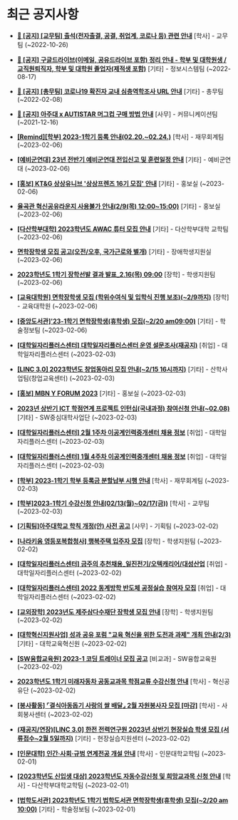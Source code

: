 # 최근 공지사항

* **[📌 [공지] [교무팀] 출석(전자출결, 공결, 취업계, 코로나 등) 관련 안내](http://ajou.ac.kr/kr/ajou/notice.do?mode=view&amp;articleNo=205552&amp;article.offset=0&amp;articleLimit=30)**
 [학사] - 교무팀 (~2022-10-26)

* **[📌 [공지] 구글드라이브(이메일, 공유드라이브 포함) 정리 안내 - 학부 및 대학원생 / 교직원퇴직자, 학부 및 대학원 졸업자(제적생 포함)](http://ajou.ac.kr/kr/ajou/notice.do?mode=view&amp;articleNo=202858&amp;article.offset=0&amp;articleLimit=30)**
 [기타] - 정보시스템팀 (~2022-08-17)

* **[📌 [공지] [총무팀] 코로나19 확진자 교내 심층역학조사 URL 안내](http://ajou.ac.kr/kr/ajou/notice.do?mode=view&amp;articleNo=180493&amp;article.offset=0&amp;articleLimit=30)**
 [기타] - 총무팀 (~2022-02-08)

* **[📌 [공지] 아주대 x AUTISTAR 머그컵 구매 방법 안내](http://ajou.ac.kr/kr/ajou/notice.do?mode=view&amp;articleNo=147976&amp;article.offset=0&amp;articleLimit=30)**
 [사무] - 커뮤니케이션팀 (~2021-12-16)

* **[[Remind][학부] 2023-1학기 등록 안내(02.20.~02.24.)](http://ajou.ac.kr/kr/ajou/notice.do?mode=view&amp;articleNo=210364&amp;article.offset=0&amp;articleLimit=30)**
 [학사] - 재무회계팀 (~2023-02-06)

* **[[예비군연대] 23년 전반기 예비군연대 전입신고 및 훈련일정 안내](http://ajou.ac.kr/kr/ajou/notice.do?mode=view&amp;articleNo=210362&amp;article.offset=0&amp;articleLimit=30)**
 [기타] - 예비군연대 (~2023-02-06)

* **[[홍보] KT&amp;G 상상유니브 &#x27;상상프렌즈 16기 모집&#x27; 안내](http://ajou.ac.kr/kr/ajou/notice.do?mode=view&amp;articleNo=210356&amp;article.offset=0&amp;articleLimit=30)**
 [기타] - 홍보실 (~2023-02-06)

* **[율곡관 혁신공유라운지 사용불가 안내(2/9(목) 12:00~15:00)](http://ajou.ac.kr/kr/ajou/notice.do?mode=view&amp;articleNo=210351&amp;article.offset=0&amp;articleLimit=30)**
 [기타] - 홍보실 (~2023-02-06)

* **[[다산학부대학] 2023학년도 AWAC 튜터 모집 안내](http://ajou.ac.kr/kr/ajou/notice.do?mode=view&amp;articleNo=210349&amp;article.offset=0&amp;articleLimit=30)**
 [기타] - 다산학부대학 교학팀 (~2023-02-06)

* **[면학장학생 모집 공고(오전/오후, 국가근로와 별개)](http://ajou.ac.kr/kr/ajou/notice.do?mode=view&amp;articleNo=210347&amp;article.offset=0&amp;articleLimit=30)**
 [기타] - 장애학생지원실 (~2023-02-06)

* **[2023학년도 1학기 장학선발 결과 발표_2.16(목) 09:00](http://ajou.ac.kr/kr/ajou/notice.do?mode=view&amp;articleNo=210345&amp;article.offset=0&amp;articleLimit=30)**
 [장학] - 학생지원팀 (~2023-02-06)

* **[[교육대학원] 면학장학생 모집 (학위수여식 및 입학식 진행 보조)(~2/9까지)](http://ajou.ac.kr/kr/ajou/notice.do?mode=view&amp;articleNo=210334&amp;article.offset=0&amp;articleLimit=30)**
 [장학] - 교육대학원 (~2023-02-06)

* **[[중앙도서관]&#x27;23-1학기 면학장학생(휴학생) 모집(~2/20 am09:00)](http://ajou.ac.kr/kr/ajou/notice.do?mode=view&amp;articleNo=210318&amp;article.offset=0&amp;articleLimit=30)**
 [기타] - 학술정보팀 (~2023-02-06)

* **[[대학일자리플러스센터] 대학일자리플러스센터 운영 설문조사(재공지)](http://ajou.ac.kr/kr/ajou/notice.do?mode=view&amp;articleNo=210306&amp;article.offset=0&amp;articleLimit=30)**
 [취업] - 대학일자리플러스센터 (~2023-02-03)

* **[[LINC 3.0] 2023학년도 창업동아리 모집 안내(~2/15 16시까지)](http://ajou.ac.kr/kr/ajou/notice.do?mode=view&amp;articleNo=210305&amp;article.offset=0&amp;articleLimit=30)**
 [기타] - 산학사업팀(창업교육센터) (~2023-02-03)

* **[[홍보] MBN Y FORUM 2023](http://ajou.ac.kr/kr/ajou/notice.do?mode=view&amp;articleNo=210304&amp;article.offset=0&amp;articleLimit=30)**
 [기타] - 홍보실 (~2023-02-03)

* **[2023년 상반기 ICT 학점연계 프로젝트 인턴십(국내과정) 참여신청 안내(~02.08)](http://ajou.ac.kr/kr/ajou/notice.do?mode=view&amp;articleNo=210294&amp;article.offset=0&amp;articleLimit=30)**
 [기타] - SW중심대학사업단 (~2023-02-03)

* **[[대학일자리플러스센터] 2월 1주차 이공계인력중개센터 채용 정보](http://ajou.ac.kr/kr/ajou/notice.do?mode=view&amp;articleNo=210288&amp;article.offset=0&amp;articleLimit=30)**
 [취업] - 대학일자리플러스센터 (~2023-02-03)

* **[[대학일자리플러스센터] 1월 4주차 이공계인력중개센터 채용 정보](http://ajou.ac.kr/kr/ajou/notice.do?mode=view&amp;articleNo=210287&amp;article.offset=0&amp;articleLimit=30)**
 [취업] - 대학일자리플러스센터 (~2023-02-03)

* **[[학부] 2023-1학기 학부 등록금 분할납부 시행 안내](http://ajou.ac.kr/kr/ajou/notice.do?mode=view&amp;articleNo=210284&amp;article.offset=0&amp;articleLimit=30)**
 [학사] - 재무회계팀 (~2023-02-03)

* **[[학부]2023-1학기 수강신청 안내(02/13(월)~02/17(금))](http://ajou.ac.kr/kr/ajou/notice.do?mode=view&amp;articleNo=210276&amp;article.offset=0&amp;articleLimit=30)**
 [학사] - 교무팀 (~2023-02-03)

* **[[기획팀]아주대학교 학칙 개정(안) 사전 공고](http://ajou.ac.kr/kr/ajou/notice.do?mode=view&amp;articleNo=210259&amp;article.offset=0&amp;articleLimit=30)**
 [사무] - 기획팀 (~2023-02-02)

* **[[나라키움 영등포복합청사] 행복주택 입주자 모집](http://ajou.ac.kr/kr/ajou/notice.do?mode=view&amp;articleNo=210256&amp;article.offset=0&amp;articleLimit=30)**
 [장학] - 학생지원팀 (~2023-02-02)

* **[[대학일자리플러스센터] 금주의 추천채용_일진전기/오텍캐리어/대성산업](http://ajou.ac.kr/kr/ajou/notice.do?mode=view&amp;articleNo=210254&amp;article.offset=0&amp;articleLimit=30)**
 [취업] - 대학일자리플러스센터 (~2023-02-02)

* **[[대학일자리플러스센터] 2022 동계방학 반도체 공정실습 참여자 모집](http://ajou.ac.kr/kr/ajou/notice.do?mode=view&amp;articleNo=210253&amp;article.offset=0&amp;articleLimit=30)**
 [취업] - 대학일자리플러스센터 (~2023-02-02)

* **[[교외장학] 2023년도 제주삼다수재단 장학생 모집 안내](http://ajou.ac.kr/kr/ajou/notice.do?mode=view&amp;articleNo=210245&amp;article.offset=0&amp;articleLimit=30)**
 [장학] - 학생지원팀 (~2023-02-02)

* **[[대학혁신지원사업] 성과 공유 포럼 &quot;교육 혁신을 위한 도전과 과제&quot; 개최 안내(2/3)](http://ajou.ac.kr/kr/ajou/notice.do?mode=view&amp;articleNo=210241&amp;article.offset=0&amp;articleLimit=30)**
 [기타] - 대학교육혁신원 (~2023-02-02)

* **[[SW융합교육원] 2023-1 코딩 트레이너 모집 공고](http://ajou.ac.kr/kr/ajou/notice.do?mode=view&amp;articleNo=210238&amp;article.offset=0&amp;articleLimit=30)**
 [비교과] - SW융합교육원 (~2023-02-02)

* **[2023학년도 1학기 미래자동차 공동교과목 학점교류 수강신청 안내](http://ajou.ac.kr/kr/ajou/notice.do?mode=view&amp;articleNo=210237&amp;article.offset=0&amp;articleLimit=30)**
 [학사] - 혁신공유단 (~2023-02-02)

* **[[봉사활동] ⌜결식아동돕기 사랑의 쌀 배달⌟ 2월 자원봉사자 모집 [마감]](http://ajou.ac.kr/kr/ajou/notice.do?mode=view&amp;articleNo=210232&amp;article.offset=0&amp;articleLimit=30)**
 [학사] - 사회봉사센터 (~2023-02-02)

* **[(재공지/연장)[LINC 3.0] 한전 전력연구원 2023년 상반기 현장실습 학생 모집 (서류접수~2월 5일까지)](http://ajou.ac.kr/kr/ajou/notice.do?mode=view&amp;articleNo=210227&amp;article.offset=0&amp;articleLimit=30)**
 [기타] - 현장실습지원센터 (~2023-02-02)

* **[[인문대학] 인간·사회·규범 연계전공 개설 안내](http://ajou.ac.kr/kr/ajou/notice.do?mode=view&amp;articleNo=210213&amp;article.offset=0&amp;articleLimit=30)**
 [학사] - 인문대학교학팀 (~2023-02-01)

* **[[2023학년도 신입생 대상] 2023학년도 자동수강신청 및 희망교과목 신청 안내](http://ajou.ac.kr/kr/ajou/notice.do?mode=view&amp;articleNo=210212&amp;article.offset=0&amp;articleLimit=30)**
 [학사] - 다산학부대학교학팀 (~2023-02-01)

* **[[법학도서관] 2023학년도 1학기 법학도서관 면학장학생(휴학생) 모집(~2/20 am 10:00)](http://ajou.ac.kr/kr/ajou/notice.do?mode=view&amp;articleNo=210204&amp;article.offset=0&amp;articleLimit=30)**
 [기타] - 학술정보팀 (~2023-02-01)
